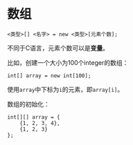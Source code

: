 # 数组

`<类型>[] <名字> = new <类型>[元素个数];`

不同于C语言，元素个数可以是**变量**。

比如，创建一个大小为100个integer的数组：

```
int[] array = new int[100];
```

使用`array`中下标为`i`的元素，即`array[i]`。

数组的初始化：

```
int[][] array = {
    {1, 2, 3, 4},
    {1, 2, 3}
};
```

